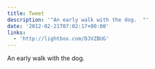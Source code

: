 ```yaml
---
title: Tweet
description: '"An early walk with the dog.  "'
date: '2012-02-21T07:02:17+00:00'
links:
  - 'http://lightbox.com/DJVZBUG'
---
```

An early walk with the dog.  
